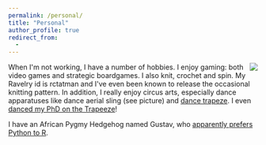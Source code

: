 ```yaml
---
permalink: /personal/
title: "Personal"
author_profile: true
redirect_from: 
  - 
---
```


<img align="right" src="https://github.com/rctatman/rctatman.github.io/blob/master/images/circus_pic.jpeg">


When I'm not working, I have a number of hobbies. I enjoy gaming: both video games and strategic boardgames. I also knit, crochet and spin. My Ravelry id is rctatman and I've even been known to release the occasional knitting pattern. In addition, I really enjoy circus arts, especially dance apparatuses like dance aerial sling (see picture) and [dance trapeze](https://www.dropbox.com/s/b1qfrdynfqxyuyr/rachael_TrapeezePiece.MTS?dl=0). I even [danced my PhD on the Trapeeze](https://www.youtube.com/watch?v=Fct1QBv1oWE)!

I have an African Pygmy Hedgehog named Gustav, who [apparently prefers Python to R](https://twitter.com/rctatman/status/992065377378095106). 

